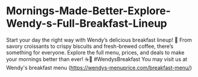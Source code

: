 # Mornings-Made-Better-Explore-Wendy-s-Full-Breakfast-Lineup
Start your day the right way with Wendy’s delicious breakfast lineup! 🍳 From savory croissants to crispy biscuits and fresh-brewed coffee, there’s something for everyone. Explore the full menu, prices, and deals to make your mornings better than ever! ☕🥓 #WendysBreakfast
You may visit us at Wendy's breakfast menu (https://wendys-menuprice.com/breakfast-menu/)
